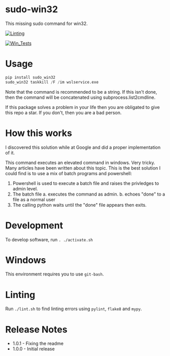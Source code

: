 # sudo-win32

This missing sudo command for win32.

[![Linting](../../actions/workflows/lint.yml/badge.svg)](../../actions/workflows/lint.yml)

[![Win_Tests](../../actions/workflows/push_win.yml/badge.svg)](../../actions/workflows/push_win.yml)

# Usage

```python
pip install sudo_win32
sudo_win32 taskkill /F /im wslservice.exe
```

Note that the command is recommended to be a string. If this isn't done, then the command
will be concatenated using subprocess.list2cmdline.

If this package solves a problem in your life then you are obligated to give this repo
a star. If you don't, then you are a bad person.

# How this works

I discovered this solution while at Google and did a proper implementation of it.

This command executes an elevated command in windows. Very tricky. Many articles have been written
about this topic. This is the best solution I could find is to use a mix of batch programs
and powershell:
1. Powershell is used to execute a batch file and raises the privledges to admin level.
2. The batch file
  a. executes the command as admin.
  b. echoes "done" to a file as a normal user
3. The calling python waits until the "done" file appears then exits.

# Development

To develop software, run `. ./activate.sh`

# Windows

This environment requires you to use `git-bash`.

# Linting

Run `./lint.sh` to find linting errors using `pylint`, `flake8` and `mypy`.

# Release Notes

  * 1.0.1 - Fixing the readme
  * 1.0.0 - Initial release